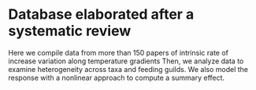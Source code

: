 # Database elaborated after a systematic review
Here we compile data from more than 150 papers of intrinsic rate of increase variation along temperature gradients
Then, we analyze data to examine heterogeneity across taxa and feeding guilds. We also model the response with a nonlinear approach to compute a summary effect.
